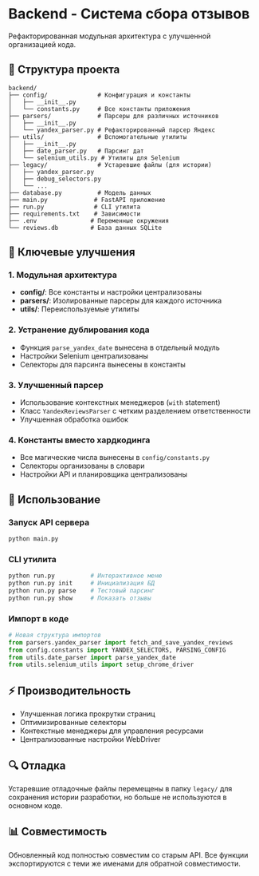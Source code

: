 # Backend - Система сбора отзывов

Рефакторированная модульная архитектура с улучшенной организацией кода.

## 📁 Структура проекта

```
backend/
├── config/              # Конфигурация и константы
│   ├── __init__.py
│   └── constants.py     # Все константы приложения
├── parsers/             # Парсеры для различных источников
│   ├── __init__.py
│   └── yandex_parser.py # Рефакторированный парсер Яндекс
├── utils/               # Вспомогательные утилиты
│   ├── __init__.py
│   ├── date_parser.py   # Парсинг дат
│   └── selenium_utils.py # Утилиты для Selenium
├── legacy/              # Устаревшие файлы (для истории)
│   ├── yandex_parser.py
│   ├── debug_selectors.py
│   └── ...
├── database.py          # Модель данных
├── main.py             # FastAPI приложение
├── run.py              # CLI утилита
├── requirements.txt    # Зависимости
├── .env               # Переменные окружения
└── reviews.db         # База данных SQLite
```

## 🔧 Ключевые улучшения

### 1. Модульная архитектура
- **config/**: Все константы и настройки централизованы
- **parsers/**: Изолированные парсеры для каждого источника
- **utils/**: Переиспользуемые утилиты

### 2. Устранение дублирования кода
- Функция `parse_yandex_date` вынесена в отдельный модуль
- Настройки Selenium централизованы
- Селекторы для парсинга вынесены в константы

### 3. Улучшенный парсер
- Использование контекстных менеджеров (`with` statement)
- Класс `YandexReviewsParser` с четким разделением ответственности
- Улучшенная обработка ошибок

### 4. Константы вместо хардкодинга
- Все магические числа вынесены в `config/constants.py`
- Селекторы организованы в словари
- Настройки API и планировщика централизованы

## 🚀 Использование

### Запуск API сервера
```bash
python main.py
```

### CLI утилита
```bash
python run.py          # Интерактивное меню
python run.py init     # Инициализация БД
python run.py parse    # Тестовый парсинг
python run.py show     # Показать отзывы
```

### Импорт в коде
```python
# Новая структура импортов
from parsers.yandex_parser import fetch_and_save_yandex_reviews
from config.constants import YANDEX_SELECTORS, PARSING_CONFIG
from utils.date_parser import parse_yandex_date
from utils.selenium_utils import setup_chrome_driver
```

## ⚡ Производительность

- Улучшенная логика прокрутки страниц
- Оптимизированные селекторы
- Контекстные менеджеры для управления ресурсами
- Централизованные настройки WebDriver

## 🔍 Отладка

Устаревшие отладочные файлы перемещены в папку `legacy/` для сохранения истории разработки, но больше не используются в основном коде.

## 📊 Совместимость

Обновленный код полностью совместим со старым API. Все функции экспортируются с теми же именами для обратной совместимости.
